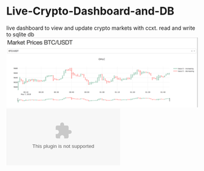 # Live-Crypto-Dashboard-and-DB
live dashboard to view and update crypto markets with ccxt. read and write to sqlite db
![ScreenShot](/ScreenShot.png)
![ScreenShot](/result.eps)
